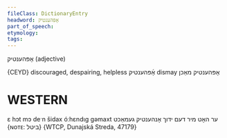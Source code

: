 ```yaml
---
fileClass: DictionaryEntry
headword: אָפּהענטיק
part_of_speech: 
etymology: 
tags: 
---
```

אָפּהענטיק
(adjective)

{CEYD}
discouraged, despairing, helpless אָ֜פּהענטיק
dismay אָפּהענטיק מאַכן

WESTERN
========

ɛ hɔt mɔ deˑn šidax óːhɛndɩg gəmaxt ער האָט מיר דעם ידוך אָנהענטיק געמאַכט {ɴᴏᴛᴇ: ביטל} {WTCP, Dunajská Streda, 47179}
